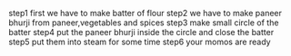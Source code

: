 step1 first we have to make batter of flour
step2  we have to make paneer bhurji from paneer,vegetables and spices
step3 make small circle of the batter 
step4 put the paneer bhurji inside the circle and close the batter
step5 put them into steam for some time 
step6 your momos are ready 